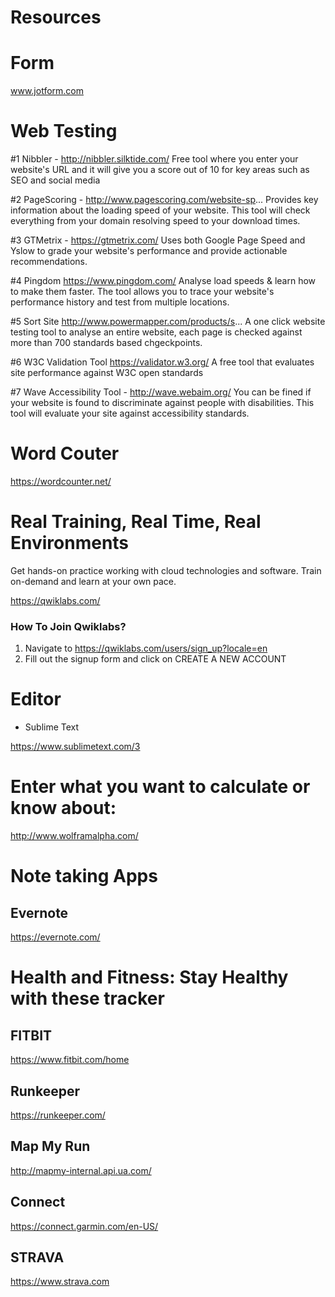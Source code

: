 # Resources

# Form

www.jotform.com

# Web Testing
#1 Nibbler - http://nibbler.silktide.com/
Free tool where you enter your website's URL and it will give you a score out of 10 for key areas such as SEO and social media

#2 PageScoring - http://www.pagescoring.com/website-sp...
Provides key information about the loading speed of your website. This tool will check everything from your domain resolving speed to your download times. 
 
#3 GTMetrix - https://gtmetrix.com/
Uses both Google Page Speed and Yslow to grade your website's performance and provide actionable recommendations. 

#4 Pingdom https://www.pingdom.com/
Analyse load speeds & learn how to make them faster. The tool allows you to trace your website's performance history and test from multiple locations. 

#5 Sort Site http://www.powermapper.com/products/s...
A one click website testing tool to analyse an entire website, each page is checked against more than 700 standards based chgeckpoints. 

#6 W3C Validation Tool https://validator.w3.org/
A free tool that evaluates site performance against W3C open standards

#7 Wave Accessibility Tool - http://wave.webaim.org/
You can be fined if your website is found to discriminate against people with disabilities. This tool will evaluate your site against accessibility standards. 


# Word Couter 

https://wordcounter.net/

# Real Training, Real Time, Real Environments
Get hands-on practice working with cloud technologies and software. Train on-demand and learn at your own pace.

https://qwiklabs.com/

### How To Join Qwiklabs?

1. Navigate to https://qwiklabs.com/users/sign_up?locale=en
2. Fill out the signup form and click on CREATE A NEW ACCOUNT





# Editor
- Sublime Text

https://www.sublimetext.com/3

# Enter what you want to calculate or know about:

  http://www.wolframalpha.com/

# Note taking Apps

## Evernote

https://evernote.com/

# Health and Fitness: Stay Healthy with these tracker

## FITBIT

https://www.fitbit.com/home

## Runkeeper

https://runkeeper.com/

## Map My Run

http://mapmy-internal.api.ua.com/

## Connect

https://connect.garmin.com/en-US/

## STRAVA

https://www.strava.com
